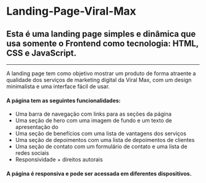 # Landing-Page-Viral-Max

## Esta é uma landing page simples e dinâmica que usa somente o Frontend como tecnologia: HTML, CSS e JavaScript.
---
A landing page tem como objetivo mostrar um produto de forma atraente a qualidade dos serviços de marketing digital da Viral Max, com um design minimalista e uma interface fácil de usar.


#### A página tem as seguintes funcionalidades:

- Uma barra de navegação com links para as seções da página
- Uma seção de hero com uma imagem de fundo e um texto de apresentação do
- Uma seção de benefícios com uma lista de vantagens dos serviços
- Uma seção de depoimentos com uma lista de depoimentos de clientes
- Uma seção de contato com um formulário de contato e uma lista de redes sociais
- Responsividade + direitos autorais

#### A página é responsiva e pode ser acessada em diferentes dispositivos.


